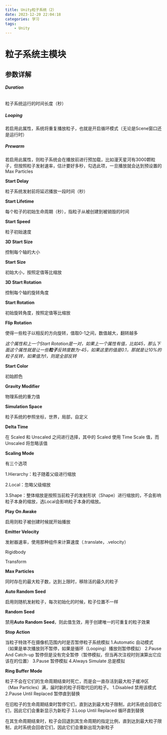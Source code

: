 ```yaml
---
title: Unity粒子系统（2）
date: 2023-12-20 22:04:18
categories: 学习
tags: 
    - Unity
---
```


# 粒子系统主模块

<!-- more -->

## 参数详解

###### **Duration**

粒子系统运行的时间长度（秒）

##### **Looping**

若启用此属性，系统将重复播放粒子，也就是开启循环模式（无论是Scene窗口还是运行时）

##### Prewarm

若启用此属性，则粒子系统会在播放前进行预加载，比如漫天星河有3000颗粒子，但按照粒子发射速率，估计要好多秒，勾选此项，一旦播放就会达到预设置的Max Particles

**Start Delay**

粒子系统发射前将延迟播放一段时间（秒）

**Start Lifetime**

每个粒子的初始生命周期（秒），指粒子从被创建到被销毁的时间

**Start Speed**

粒子初始速度

**3D Start Size**

控制每个轴的大小

**Start Size**

初始大小，按照定值等比缩放

**3D Start Rotation**

控制每个轴的旋转角度

**Start Rotation**

初始旋转角度，按照定值等比缩放

**Flip Rotation**

使得一些粒子以相反的方向旋转，值取0-1之间，数值越大，翻转越多

*这个属性和上一个Start Rotation是一对，如果上一个属性有值，比如45，那么下面这个属性就是让一些**粒子**反转度数为-45，如果这里的值是0.1，那就是让10%的粒子反转，如果值为1，则是全部反转*

**Start Color**

初始颜色

**Gravity Modifier**

物理系统的重力值

**Simulation Space**

粒子系统的参照坐标，世界，局部，自定义

**Delta Time**

在 Scaled 和 Unscaled 之间进行选择，其中的 Scaled 使用 Time Scale 值，而 Unscaled 将忽略该值

**Scaling Mode**

有三个选项

1.Hierarchy：粒子随着父级进行缩放

2.Local：忽略父级缩放

3.Shape：整体缩放是按照当前粒子的发射形状（Shape）进行缩放的，不会影响粒子本身的缩放，选Local会影响粒子本身的缩放。

**Play On Awake**

启用则粒子被创建时候就开始播放

**Emitter Velocity**

发射器速率，使用那种组件来计算速度（.translate，.velocity）

Rigidbody

Transform

**Max Particles**

同时存在的最大粒子数，达到上限时，移除活的最久的粒子

**Auto Random Seed**

启用则随机发射粒子，每次初始化的时候，粒子位置不一样

**Random Seed**

禁用**Auto Random Seed**，则此值生效，用于创建唯一的可重复的粒子效果

**Stop Action**

当粒子特效不在摄像机范围内时是否暂停粒子系统模拟 1.Automatic 自动模式（如果是单次播放则不暂停，如果是循环（Looping）播放则暂停模拟） 2.Pause And Catch-up 暂停但是没有完全暂停（暂停模拟，但当再次注视时则演算出它应该在的位置） 3.Pause 暂停模拟 4.Always Simulate 总是模拟

**Ring Buffer** **Mode**

粒子不会在它们的生命周期结束时死亡，而是会一直存活到最大粒子缓冲区（Max Particles）满，届时新的粒子将取代旧的粒子。 1.Disabled 禁用该模式 2.Pause Until Replaced 暂停直到替换

在旧粒子的生命周期结束时暂停它们，直到达到最大粒子限制，此时系统会回收它们，因此它们会重新显示为新粒子 3.Loop Until Replaced 循环直到替换

在其生命周期结束时，粒子会回退到其生命周期的指定比例，直到达到最大粒子限制，此时系统会回收它们，因此它们会重新出现为新粒子
